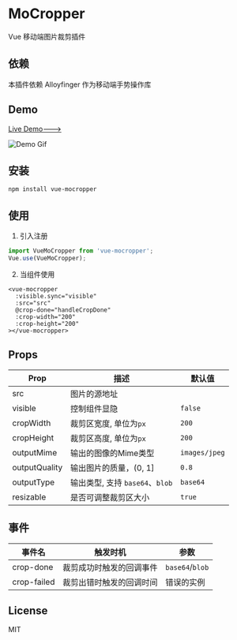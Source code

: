 # MoCropper
Vue 移动端图片裁剪插件

## 依赖
本插件依赖 Alloyfinger 作为移动端手势操作库

## Demo
[Live Demo--->](https://logcas.name/vue-mocropper)

![Demo Gif](http://static-cdn.lxzmww.xyz/vue-mocropper-demo.gif)

## 安装
```
npm install vue-mocropper
```

## 使用
1. 引入注册
```js
import VueMoCropper from 'vue-mocropper';
Vue.use(VueMoCropper);
```

2. 当组件使用
```vue
<vue-mocropper 
  :visible.sync="visible" 
  :src="src" 
  @crop-done="handleCropDone"
  :crop-width="200"
  :crop-height="200"
></vue-mocropper>
```

## Props
|Prop|描述|默认值|
|--|--|--|
|src|图片的源地址||
|visible|控制组件显隐|`false`|
|cropWidth|裁剪区宽度, 单位为`px`|`200`|
|cropHeight|裁剪区高度, 单位为`px`|`200`|
|outputMime|输出的图像的Mime类型|`images/jpeg`|
|outputQuality|输出图片的质量，(0, 1]|`0.8`|
|outputType|输出类型, 支持 `base64`、`blob`|`base64`|
|resizable|是否可调整裁剪区大小|`true`|

## 事件
|事件名|触发时机|参数|
|--|--|--|
|crop-done|裁剪成功时触发的回调事件|`base64`/`blob`|
|crop-failed|裁剪出错时触发的回调时间|错误的实例|

## License
MIT